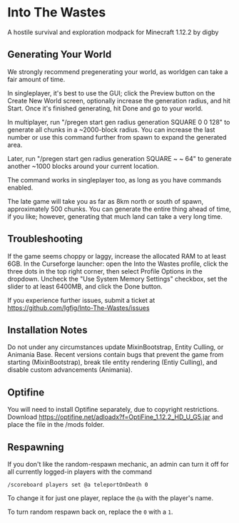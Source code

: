 # Into The Wastes
A hostile survival and exploration modpack for Minecraft 1.12.2
by digby

## Generating Your World
We strongly recommend pregenerating your world, as worldgen can take a fair amount of time.

In singleplayer, it's best to use the GUI; click the Preview button on the Create New World screen, optionally increase the generation radius, and hit Start. Once it's finished generating, hit Done and go to your world.

In multiplayer, run "/pregen start gen radius generation SQUARE 0 0 128" to generate all chunks in a ~2000-block radius. You can increase the last number or use this command further from spawn to expand the generated area.

Later, run "/pregen start gen radius generation SQUARE ~ ~ 64" to generate another ~1000 blocks around your current location.

The command works in singleplayer too, as long as you have commands enabled.

The late game will take you as far as 8km north or south of spawn, approximately 500 chunks. You can generate the entire thing ahead of time, if you like; however, generating that much land can take a very long time.

## Troubleshooting
If the game seems choppy or laggy, increase the allocated RAM to at least 6GB. In the Curseforge launcher: open the Into the Wastes profile, click the three dots in the top right corner, then select Profile Options in the dropdown. Uncheck the "Use System Memory Settings" checkbox, set the slider to at least 6400MB, and click the Done button.

If you experience further issues, submit a ticket at https://github.com/Igfig/Into-The-Wastes/issues

## Installation Notes
Do not under any circumstances update MixinBootstrap, Entity Culling, or Animania Base. Recent versions contain bugs that prevent the game from starting (MixinBootstrap), break tile entity rendering (Entiy Culling), and disable custom advancements (Animania).

## Optifine
You will need to install Optifine separately, due to copyright restrictions. Download https://optifine.net/adloadx?f=OptiFine_1.12.2_HD_U_G5.jar and place the file in the /mods folder.

## Respawning
If you don't like the random-respawn mechanic, an admin can turn it off for all currently logged-in players with the command
```
/scoreboard players set @a teleportOnDeath 0
```
To change it for just one player, replace the `@a` with the player's name.

To turn random respawn back on, replace the `0` with a `1`.